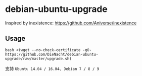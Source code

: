 # debian-ubuntu-upgrade
Inspired by inexistence: https://github.com/Aniverse/inexistence

## Usage

```
bash <(wget --no-check-certificate -qO- https://github.com/DieNacht/debian-ubuntu-upgrade/raw/master/upgrade.sh)
```

支持 `Ubuntu 14.04 / 16.04`、`Debian 7 / 8 / 9` 
